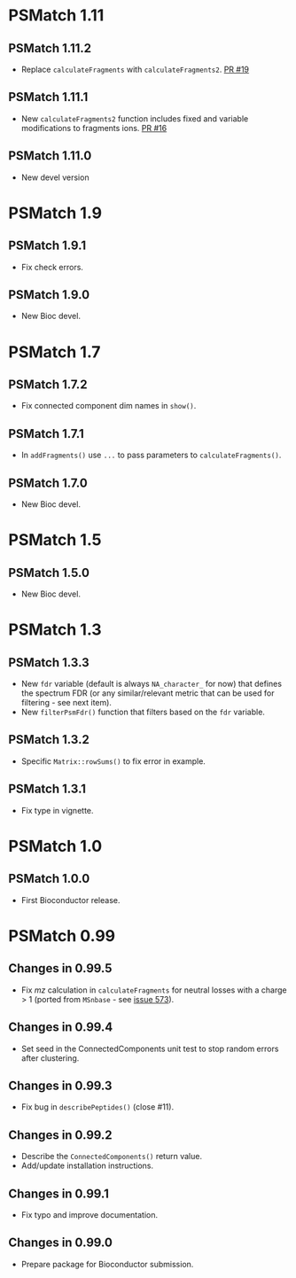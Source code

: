 # PSMatch 1.11

## PSMatch 1.11.2

- Replace `calculateFragments` with `calculateFragments2`.
    [PR #19](https://github.com/rformassspectrometry/PSMatch/pull/19)

## PSMatch 1.11.1

- New `calculateFragments2` function includes fixed and variable modifications
    to fragments ions.
  [PR #16](https://github.com/rformassspectrometry/PSMatch/pull/16)

## PSMatch 1.11.0

- New devel version


# PSMatch 1.9

## PSMatch 1.9.1

- Fix check errors.

## PSMatch 1.9.0

- New Bioc devel.

# PSMatch 1.7

## PSMatch 1.7.2

- Fix connected component dim names in `show()`.

## PSMatch 1.7.1

- In `addFragments()` use `...` to pass parameters to
  `calculateFragments()`.

## PSMatch 1.7.0

- New Bioc devel.

# PSMatch 1.5

## PSMatch 1.5.0

- New Bioc devel.

# PSMatch 1.3

## PSMatch 1.3.3

- New `fdr` variable (default is always `NA_character_` for now) that
  defines the spectrum FDR (or any similar/relevant metric that can be
  used for filtering - see next item).
- New `filterPsmFdr()` function that filters based on the `fdr`
  variable.

## PSMatch 1.3.2

- Specific `Matrix::rowSums()` to fix error in example.

## PSMatch 1.3.1

- Fix type in vignette.

# PSMatch 1.0

## PSMatch 1.0.0

- First Bioconductor release.

# PSMatch 0.99

## Changes in 0.99.5

- Fix *mz* calculation in `calculateFragments` for neutral losses with
  a charge > 1 (ported from `MSnbase` - see [issue
  573](https://github.com/lgatto/MSnbase/issues/573)).

## Changes in 0.99.4

- Set seed in the ConnectedComponents unit test to stop random errors
  after clustering.

## Changes in 0.99.3

- Fix bug in `describePeptides()` (close #11).

## Changes in 0.99.2

- Describe the `ConnectedComponents()` return value.
- Add/update installation instructions.

## Changes in 0.99.1

- Fix typo and improve documentation.

## Changes in 0.99.0

- Prepare package for Bioconductor submission.

